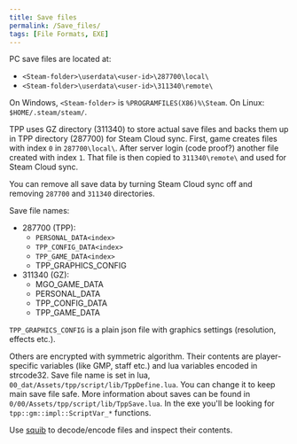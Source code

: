 ```yaml
---
title: Save files
permalink: /Save_files/
tags: [File Formats, EXE]
---
```


PC save files are located at:
  - `<Steam-folder>\userdata\<user-id>\287700\local\`
  - `<Steam-folder>\userdata\<user-id>\311340\remote\`

On Windows, `<Steam-folder>` is `%PROGRAMFILES(X86)%\Steam`. On Linux: `$HOME/.steam/steam/`.

TPP uses GZ directory (311340) to store actual save files and backs them up in TPP directory (287700) for Steam Cloud sync.
First, game creates files with index `0` in `287700\local\`. After server login (code proof?) another file created with 
index `1`. That file is then copied to `311340\remote\` and used for Steam Cloud sync.

You can remove all save data by turning Steam Cloud sync off and removing `287700` and `311340` directories.

Save file names:
  - 287700 (TPP):
    - `PERSONAL_DATA<index>`
    - `TPP_CONFIG_DATA<index>`
    - `TPP_GAME_DATA<index>`
    - TPP_GRAPHICS_CONFIG
  - 311340 (GZ):
    - MGO_GAME_DATA
    - PERSONAL_DATA
    - TPP_CONFIG_DATA
    - TPP_GAME_DATA

`TPP_GRAPHICS_CONFIG` is a plain json file with graphics settings (resolution, effects etc.).

Others are encrypted with symmetric algorithm. Their contents are player-specific variables (like GMP, staff etc.) and 
lua variables encoded in strcode32. Save file name is set in lua, `00_dat/Assets/tpp/script/lib/TppDefine.lua`.
You can change it to keep main save file safe. More information about saves can be found in `0/00/Assets/tpp/script/lib/TppSave.lua`.
In the exe you'll be looking for `tpp::gm::impl::ScriptVar_*` functions.

Use [squib](https://github.com/unknown321/squib) to decode/encode files and inspect their contents.
